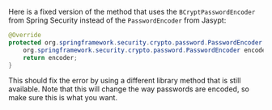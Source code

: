 Here is a fixed version of the method that uses the `BCryptPasswordEncoder` from Spring Security instead of the `PasswordEncoder` from Jasypt:

```java
@Override
protected org.springframework.security.crypto.password.PasswordEncoder createStringEncoder() {
    org.springframework.security.crypto.password.PasswordEncoder encoder = new org.springframework.security.crypto.bcrypt.BCryptPasswordEncoder();
    return encoder;
}
```

This should fix the error by using a different library method that is still available. Note that this will change the way passwords are encoded, so make sure this is what you want.